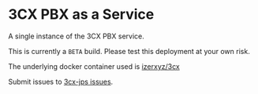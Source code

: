 # 3CX PBX as a Service

A single instance of the 3CX PBX service.

This is currently a ``BETA`` build. Please test this deployment at your own risk.

The underlying docker container used is [izerxyz/3cx](https://hub.docker.com/r/izerxyz/3cx)

Submit issues to [3cx-jps issues](https://github.com/data-sciences-corporation/3cx-jps/issues).